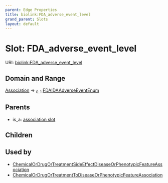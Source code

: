 ```yaml
---
parent: Edge Properties
title: biolink:FDA_adverse_event_level
grand_parent: Slots
layout: default
---
```


# Slot: FDA_adverse_event_level




URI: [biolink:FDA_adverse_event_level](https://w3id.org/biolink/vocab/FDA_adverse_event_level)

## Domain and Range

[Association](Association.md) ->  <sub>0..1</sub> [FDAIDAAdverseEventEnum](FDAIDAAdverseEventEnum.md)

## Parents

 *  is_a: [association slot](association_slot.md)

## Children


## Used by

 * [ChemicalOrDrugOrTreatmentSideEffectDiseaseOrPhenotypicFeatureAssociation](ChemicalOrDrugOrTreatmentSideEffectDiseaseOrPhenotypicFeatureAssociation.md)
 * [ChemicalOrDrugOrTreatmentToDiseaseOrPhenotypicFeatureAssociation](ChemicalOrDrugOrTreatmentToDiseaseOrPhenotypicFeatureAssociation.md)
